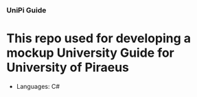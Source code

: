 ### UniPi Guide

# This repo used for developing a mockup University Guide for University of Piraeus

- Languages: C#
